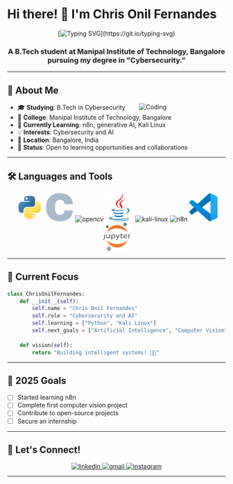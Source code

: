 # Hi there! 👋 I'm Chris Onil Fernandes

<div align="center">
  
[![Typing SVG](https://readme-typing-svg.herokuapp.com?font=Fira+Code&size=22&pause=1000&color=00D4AA&center=true&vCenter=true&width=600&lines=B.Tech+Student+%7C+Future+Cybersecurity+and+AI+Engineer;Learning+n8n+%26+Generative+AI;Always+eager+to+learn+and+grow!)](https://git.io/typing-svg)


<h3>A B.Tech student at Manipal Institute of Technology, Bangalore<br>pursuing my degree in "Cybersecurity."</h3>

</div>

---

## 🤖 About Me

<img align="right" alt="Coding" width="200" src="https://cdn.dribbble.com/users/1162077/screenshots/3848914/programmer.gif">

- 🎓 **Studying**: B.Tech in Cybersecurity
- 🏫 **College**: Manipal Institute of Technology, Bangalore
- 🌱 **Currently Learning**: n8n, generative AI, Kali Linux
- 💡 **Interests**: Cybersecurity and AI
- 📍 **Location**: Bangalore, India
- 🚀 **Status**: Open to learning opportunities and collaborations

---

## 🛠️ Languages and Tools

<div align="center">

<p>
  <img src="https://raw.githubusercontent.com/devicons/devicon/master/icons/python/python-original.svg" alt="python" width="65" height="65"/>
  <img src="https://raw.githubusercontent.com/devicons/devicon/master/icons/c/c-original.svg" alt="c" width="65" height="65"/>
  <img src="https://www.vectorlogo.zone/logos/opencv/opencv-icon.svg" alt="opencv" width="65" height="65"/>
  <img src="https://raw.githubusercontent.com/devicons/devicon/master/icons/java/java-original.svg" alt="java" width="65" height="65"/>

  <img src="https://raw.githubusercontent.com/devicons/devicon/master/icons/kali/kali-original.svg" alt="kali-linux" width="65" height="65"/>

  <img src="https://raw.githubusercontent.com/devicons/devicon/master/icons/n8n/n8n-original.svg" alt="n8n" width="65" height="65"/>

  
 
  <img src="https://raw.githubusercontent.com/devicons/devicon/master/icons/vscode/vscode-original.svg" alt="vscode" width="65" height="65"/>
  <img src="https://raw.githubusercontent.com/devicons/devicon/master/icons/jupyter/jupyter-original-wordmark.svg" alt="jupyter" width="65" height="65"/>
</p>

</div>



---


## 🎯 Current Focus

```python
class ChrisOnilFernandes:
    def __init__(self):
        self.name = "Chris Onil Fernandes"
        self.role = "Cybersecurity and AI"
        self.learning = ["Python", "Kali Linux"]
        self.next_goals = ["Artificial Intelligence", "Computer Vision"]
        
    def vision(self):
        return "Building intelligent systems! 🤖✨"
```

---

## 🚀 2025 Goals

- [ ] Started learning n8n
- [ ] Complete first computer vision project
- [ ] Contribute to open-source projects
- [ ] Secure an internship 

---

## 🤝 Let's Connect!

<div align="center">
<a href="https://www.linkedin.com/in/chris-fernandes-08a01a27a/" target="_blank" rel="noopener noreferrer">
  <img src="https://raw.githubusercontent.com/rahuldkjain/github-profile-readme-generator/master/src/images/icons/Social/linked-in-alt.svg" 
       alt="linkedin" height="55" width="55" style="margin: 5 00px;" />

</a>
<a href="mailto:chris.strix26@gmail.com" target="_blank" rel="noopener noreferrer">
  <img src="https://cdn.jsdelivr.net/gh/simple-icons/simple-icons/icons/gmail.svg" 
       alt="gmail" height="55" width="55" style="margin: 5 00px;" />
</a>
<a href="https://instagram.com/chrisbeingholy" target="_blank" rel="noopener noreferrer">
  <img src="https://raw.githubusercontent.com/rahuldkjain/github-profile-readme-generator/master/src/images/icons/Social/instagram.svg" 
       alt="instagram" height="55" width="55" style="margin: 5 00px;" />
</a>
</div>

---

